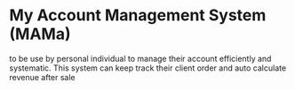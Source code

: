 # My Account Management System (MAMa)

to be use by personal individual to manage their account efficiently and systematic. This system can keep track their client order and auto calculate revenue after sale

